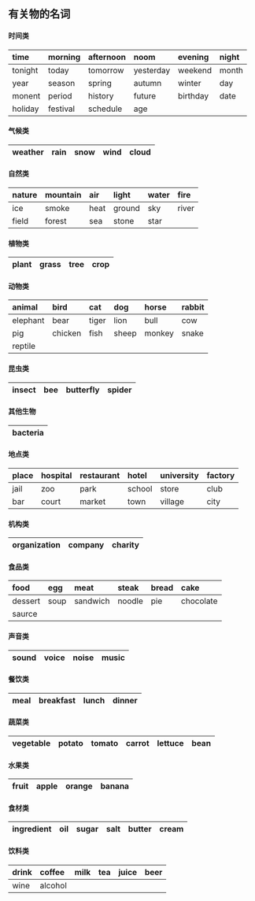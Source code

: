 ## 有关物的名词

#### 时间类

| time | morning | afternoon | noom | evening | night |
| :--- | :--- | :--- | :--- | :--- | :--- |
| tonight | today | tomorrow | yesterday | weekend | month |
| year | season | spring | autumn | winter | day |
| monent | period | history | future | birthday | date |
| holiday | festival | schedule | age |  |  |

#### 气候类

| weather | rain | snow | wind | cloud |
| :--- | :--- | :--- | :--- | :--- |


#### 自然类

| nature | mountain | air | light | water | fire |
| :--- | :--- | :--- | :--- | :--- | :--- |
| ice | smoke | heat | ground | sky | river |
| field | forest | sea | stone | star |  |

#### 植物类

| plant | grass | tree | crop |
| :--- | :--- | :--- | :--- |


#### 动物类

| animal | bird | cat | dog | horse | rabbit |
| :--- | :--- | :--- | :--- | :--- | :--- |
| elephant | bear | tiger | lion | bull | cow |
| pig | chicken | fish | sheep | monkey | snake |
| reptile |  |  |  |  |  |

#### 昆虫类

| insect | bee | butterfly | spider |
| :--- | :--- | :--- | :--- |


#### 其他生物

| bacteria |
| :--- |


#### 地点类

| place | hospital | restaurant | hotel | university | factory |
| :--- | :--- | :--- | :--- | :--- | :--- |
| jail | zoo | park | school | store | club |
| bar | court | market | town | village | city |

#### 机构类

| organization | company | charity |
| :--- | :--- | :--- |


#### 食品类

| food | egg | meat | steak | bread | cake |
| :--- | :--- | :--- | :--- | :--- | :--- |
| dessert | soup | sandwich | noodle | pie | chocolate |
| saurce |  |  |  |  |  |

#### 声音类

| sound | voice | noise | music |
| :--- | :--- | :--- | :--- |


#### 餐饮类

| meal | breakfast | lunch | dinner |
| :--- | :--- | :--- | :--- |


#### 蔬菜类

| vegetable | potato | tomato | carrot | lettuce | bean |
| :--- | :--- | :--- | :--- | :--- | :--- |


#### 水果类

| fruit | apple | orange | banana |
| :--- | :--- | :--- | :--- |


#### 食材类

| ingredient | oil | sugar | salt | butter | cream |
| :--- | :--- | :--- | :--- | :--- | :--- |


#### 饮料类

| drink | coffee | milk | tea | juice | beer |
| :--- | :--- | :--- | :--- | :--- | :--- |
| wine | alcohol |  |  |  |  |



